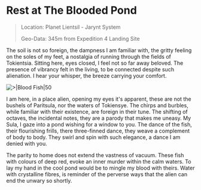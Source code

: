 # Rest at The Blooded Pond

> Location: Planet Lientsil - Jarynt System
>
> Geo-Data: 345m from Expedition 4 Landing Site

The soil is not so foreign, the dampness I am familiar with, the gritty feeling on the soles of my feet, a nostalgia of running through the fields of Tokientsia. Sitting here, eyes closed, I feel not so far away beloved. The presence of vibrancy felt in the living, to be connected despite such alienation. I hear your whisper, the breeze carrying your comfort.

![>|Blood Fish|50](blood_fish.png)

I am here, in a place alien, opening my eyes it's apparent, these are not the bushels of Paritsula, nor the waters of Tokiensye. The chirps and burbles, while familiar with their existence, are foreign in their tune. The shifting of octaves, the incidental notes, they are a parody that makes me uneasy. My Sula, I gaze into a pond wishing for a window to you. The dance of the fish, their flourishing frills, there three-finned dance, they weave a complement of body to body. They swirl and spin with such elegance, a dance I am denied with you.

The parity to home does not extend the vastness of vacuum. These fish with colours of deep red, evoke an inner murder within the calm waters. To lay my hand in the cool pond would be to mingle my blood with theirs. Water with crystalline fibres, is reminder of the perverse ways that the alien can end the unwary so shortly.
